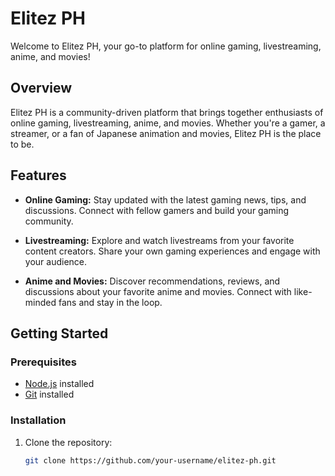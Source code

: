 # Elitez PH

Welcome to Elitez PH, your go-to platform for online gaming, livestreaming, anime, and movies!

## Overview

Elitez PH is a community-driven platform that brings together enthusiasts of online gaming, livestreaming, anime, and movies. Whether you're a gamer, a streamer, or a fan of Japanese animation and movies, Elitez PH is the place to be.

## Features

- **Online Gaming:** Stay updated with the latest gaming news, tips, and discussions. Connect with fellow gamers and build your gaming community.

- **Livestreaming:** Explore and watch livestreams from your favorite content creators. Share your own gaming experiences and engage with your audience.

- **Anime and Movies:** Discover recommendations, reviews, and discussions about your favorite anime and movies. Connect with like-minded fans and stay in the loop.

## Getting Started

### Prerequisites

- [Node.js](https://nodejs.org/) installed
- [Git](https://git-scm.com/) installed

### Installation

1. Clone the repository:

   ```bash
   git clone https://github.com/your-username/elitez-ph.git
